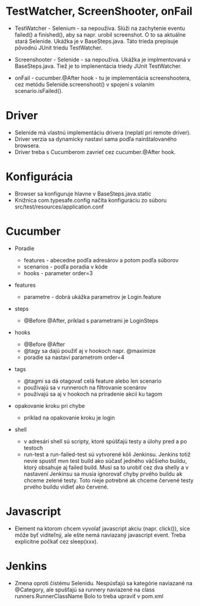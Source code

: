 TestWatcher, ScreenShooter, onFail
====================
- TestWatcher - Selenium - sa nepoužíva. Slúži na zachytenie eventu failed() a finished(), 
  aby sa napr. urobil screenshot. O to sa aktuálne stará Selenide.
  Ukážka je v BaseSteps.java. Táto trieda prepisuje pôvodnú JUnit triedu TestWatcher.

- Screenshooter - Selenide - sa nepoužíva. Ukážka je implmentovaná v BaseSteps.java.
  Tiež je to implenentácia triedy JUnit TestWatcher.
  
- onFail - cucumber.@After hook - tu je implementácia screenshootera,
  cez metódu Selenide.screenshoot() v spojení s volaním scenario.isFailed().


Driver
====================
- Selenide má vlastnú implementáciu drivera (neplatí pri remote driver).
- Driver verzia sa dynamicky nastaví sama podľa nainštalovaného browsera.
- Driver treba s Cucumberom zavrieť cez cucumber.@After hook. 


Konfigurácia
====================
- Browser sa konfiguruje hlavne v BaseSteps.java.static 
- Knižnica com.typesafe.config načíta konfiguráciu zo súboru
  src/test/resources/application.conf


Cucumber
====================
- Poradie
  - features - abecedne podľa adresárov a potom podľa súborov
  - scenarios - podľa poradia v kóde  
  - hooks - parameter order=3
  
- features
    - parametre - dobrá ukážka parametrov je Login.feature
  
- steps 
    - @Before @After, príklad s parametrami je LoginSteps 
  
- hooks 
    - @Before @After
    - @tagy sa dajú použiť aj v hookoch napr. @maximize
    - poradie sa nastaví parametrom order=4
  
- tags
    - @tagmi sa dá otagovať celá feature alebo len scenario
    - používajú sa v runneroch na filtrovanie scenárov
    - používajú sa aj v hookoch na priradenie akcií ku tagom
  
- opakovanie kroku pri chybe
    - príklad na opakovanie kroku je login
  
- shell
    - v adresári shell sú scripty, ktoré spúšťajú testy a úlohy pred a po testoch
    - run-test a run-failed-test sú vytvorené kôli Jenkinsu. 
      Jenkins totiž nevie spustiť mvn test build ako súčasť jedného väčšieho buildu,
      ktorý obsahuje aj failed build. Musí sa to urobiť cez dva shelly 
      a v nastavení Jenkinsu sa musia ignorovať chyby prvého buildu ak chceme zelené testy.
      Toto nieje potrebné ak chceme červené testy prvého buildu vidieť ako červené.

Javascript
====================
- Element na ktorom chcem vyvolať javascript akciu (napr. click()),
  síce môže byť viditeľný, ale ešte nemá naviazaný javascript event.
  Treba explicitne počkať cez sleep(xxx).
  

Jenkins
====================
- Zmena oproti čistému Selenidu. 
  Nespúsťajú sa kategórie naviazané na @Category, ale
  spušťajú sa runnery naviazené na class runners.RunnerClassName
  Bolo to treba upraviť v pom.xml